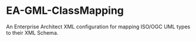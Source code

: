 EA-GML-ClassMapping
===================

An Enterprise Architect XML configuration for mapping ISO/OGC UML types to their XML Schema. 
